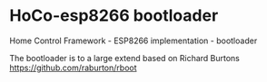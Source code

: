 # HoCo-esp8266 bootloader
Home Control Framework - ESP8266 implementation - bootloader

The bootloader is to a large extend based on Richard Burtons https://github.com/raburton/rboot

